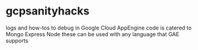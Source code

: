 # gcpsanityhacks

logs and how-tos to debug in Google Cloud AppEngine 
code is catered to Mongo Express Node these can be used with any language that GAE supports
